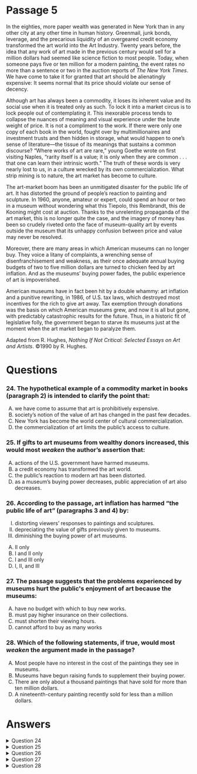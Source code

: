 # Passage 5
In the eighties, more paper wealth was generated in New York than in any other city at any other time in human history. Greenmail, junk bonds, leverage, and the precarious liquidity of an overgeared credit economy transformed the art world into the Art Industry. Twenty years before, the idea that any work of art made in the previous century would sell for a million dollars had seemed like science fiction to most people. Today, when someone pays five or ten million for a modern painting, the event rates no more than a sentence or two in the auction reports of _The New York Times_. We have come to take it for granted that art should be alienatingly expensive: It seems normal that its price should violate our sense of decency.

Although art has always been a commodity, it loses its inherent value and its social use when it is treated only as such. To lock it into a market circus is to lock people out of contemplating it. This inexorable process tends to collapse the nuances of meaning and visual experience under the brute weight of price. It is not a compliment to the work. If there were only one copy of each book in the world, fought over by multimillionaires and investment trusts and then hidden in storage, what would happen to one’s sense of literature—the tissue of its meanings that sustains a common discourse? “Where works of art are rare,” young Goethe wrote on first visiting Naples, “rarity itself is a value; it is only when they are common . . . that one can learn their intrinsic worth.” The truth of these words is very nearly lost to us, in a culture wrecked by its own commercialization. What strip mining is to nature, the art market has become to culture.

The art-market boom has been an unmitigated disaster for the public life of art. It has distorted the ground of people’s reaction to painting and sculpture. In 1960, anyone, amateur or expert, could spend an hour or two in a museum without wondering what this Tiepolo, this Rembrandt, this de Kooning might cost at auction. Thanks to the unrelenting propaganda of the art market, this is no longer quite the case, and the imagery of money has been so crudely riveted onto the face of museum-quality art by events outside the museum that its unhappy confusion between price and value may never be resolved.

Moreover, there are many areas in which American museums can no longer buy. They voice a litany of complaints, a wrenching sense of disenfranchisement and weakness, as their once adequate annual buying budgets of two to five million dollars are turned to chicken feed by art inflation. And as the museums’ buying power fades, the public experience of art is impoverished.

American museums have in fact been hit by a double whammy: art inflation and a punitive rewriting, in 1986, of U.S. tax laws, which destroyed most incentives for the rich to give art away. Tax exemption through donations was the basis on which American museums grew, and now it is all but gone, with predictably catastrophic results for the future. Thus, in a historic fit of legislative folly, the government began to starve its museums just at the moment when the art market began to paralyze them.

Adapted from R. Hughes, _Nothing If Not Critical: Selected Essays on Art and Artists_. ©1990 by R. Hughes.

# Questions
### 24. The hypothetical example of a commodity market in books (paragraph 2) is intended to clarify the point that:
<ol type="A">
  <li>we have come to assume that art is prohibitively expensive.</li>
  <li>society’s notion of the value of art has changed in the past few decades.</li>
  <li>New York has become the world center of cultural commercialization.</li>
  <li>the commercialization of art limits the public’s access to culture.</li>
</ol>

### 25. If gifts to art museums from wealthy donors increased, this would most _weaken_ the author’s assertion that:
<ol type="A">
  <li>actions of the U.S. government have harmed museums.</li>
  <li>a credit economy has transformed the art world.</li>
  <li>the public’s reaction to modern art has been distorted.</li>
  <li>as a museum’s buying power decreases, public appreciation of art also decreases.</li>
</ol>

### 26. According to the passage, art inflation has harmed “the public life of art” (paragraphs 3 and 4) by:
<ol type="I">
  <li>distorting viewers’ responses to paintings and sculptures.</li>
  <li>depreciating the value of gifts previously given to museums.</li>
  <li>diminishing the buying power of art museums.</li>
</ol>
<ol type="A">
  <li>II only</li>
  <li>I and II only</li>
  <li>I and III only</li>
  <li>I, II, and III</li>
</ol>

### 27. The passage suggests that the problems experienced by museums hurt the public's enjoyment of art because the museums:
<ol type="A">
  <li>have no budget with which to buy new works.</li>
  <li>must pay higher insurance on their collections.</li>
  <li>must shorten their viewing hours.</li>
  <li>cannot afford to buy as many works</li>
</ol>

### 28. Which of the following statements, if true, would most _weaken_ the argument made in the passage?
<ol type="A">
  <li>Most people have no interest in the cost of the paintings they see in museums.</li>
  <li>Museums have begun raising funds to supplement their buying power.</li>
  <li>There are only about a thousand paintings that have sold for more than ten million dollars.</li>
  <li>A nineteenth-century painting recently sold for less than a million dollars.</li>
</ol>

# Answers
<details>
  <summary>Question 24</summary>
  <b>The solution is D</b>: the commercialization of art limits the public’s access to culture.

  <br><br>
  <b>Item Rationale:</b><br>
  This is a Reasoning Within the Text question because it asks you to identify the function within the passage of a piece of evidence. The question requires you to understand which of the author uses this example to support (after assessing whether these are indeed points the author argues in the passage).
  
  <br><br>
  <b>Option Rationale:</b><br>
  Option A: we have come to assume that art is prohibitively expensive.
<br>
Incorrect. This option conveys a point made in the first paragraph: “We have come to take it for granted that art should be alienatingly expensive.” The example of a commodity market in books, in the second paragraph, is not intended to clarify this point, which is a straightforward point, not in need of “clarification.”
<br><br>
Option B: society’s notion of the value of art has changed in the past few decades.
<br>
Incorrect. This is not the point of the second paragraph; it is one of the points made explicitly in the first paragraph, and it is not clarified by the example about books.
<br><br>
Option C: New York has become the world center of cultural commercialization.
<br>
Incorrect. The point in this option is not really a point made by the author. The author does describe the “vast amount of paper wealth generated in New York” (first paragraph) and the relation between this growth in wealth and the explosive growth in the price of art, but the author does not suggest that New York has become the “world center of cultural commodification.” This is too much to assume from the first paragraph. Nor does the hypothetical example of treating books as “rare” items clarify any point about the role of New York in the art market.
<br><br>
Option D: the commercialization of art limits the public’s access to culture.
<br>
Correct. The hypothetical example of the commodity market in books, as described in paragraph 2, makes the point that "To lock…[art] into a market circus is to lock people out of contemplating it" (paragraph 2). Just like treating books as “rare” commodities, “fought over by multimillionaires and investment trusts and then hidden in storage” (paragraph 2), limits people’s access or opportunity to engage with books, so, in the author’s view, does the commodity market in art do the same,

</details>

<details>
  <summary>Question 25</summary>
  <b>The solution is A</b>: actions of the U.S. government have harmed museums.

  <br><br>
  <b>Item Rationale:</b><br>
  This is a Reasoning Beyond the Text question because it presents hypothetical information not discussed in the passage and asks you to assess the impact of that information on the passage argument. In this case, it asks you to determine which of the author’s points would be weakened by the information.
  
  <br><br>
  <b>Option Rationale:</b><br>
  Option A: actions of the U.S. government have harmed museums.
<br>
Correct. The author says that one of the “hits” experienced by American museums is due to U.S. tax laws, which have "destroyed most incentives for the rich to give art away" (paragraph 5), so if gifts by the rich to art museums <i>increased</i>, this claim would be weakened.
<br><br>
Option B: a credit economy has transformed the art world.
<br>
Incorrect. The author does not make this assertion.
<br><br>
Option C: the public’s reaction to modern art has been distorted.
<br>
Incorrect. The author claims that the public's reaction to modern art has been distorted because of the art market boom, not because of gifts given or not given to art museums, so any increase in such gifts would not weaken this claim.
<br><br>
Option D: as a museum’s buying power decreases, public appreciation of art also decreases.
<br>
Incorrect. Although the author does make this assertion (paragraph 4), it is not weakened by an increase in gifts, because gifts don't have anything to do with a museum's buying power.

</details>

<details>
  <summary>Question 26</summary>
  <b>The solution is C</b>: I and III only

  <br><br>
  <b>Item Rationale:</b><br>
  This is a Comprehension question because it asks you to demonstrate understanding of a causal claim made explicitly by the author.
  
  <br><br>
  <b>Option Rationale:</b><br>
  Option A: II only
<br>
Incorrect. Option II is not supported by the passage.
<br><br>
Option B: I and II only
<br>
Incorrect. Although option I is correct, the author does not make any claims to support option II.
<br><br>
Option C: I and III only
<br>
Correct. Option I is explicitly supported in the passage: "The art-market boom has…distorted the ground of people’s reaction to painting and sculpture. In 1960, anyone, amateur or expert, could spend an hour or two in a museum without wondering what this Tiepolo, this Rembrandt, this de Kooning might cost at auction. Thanks to the unrelenting propaganda of the art market, this is no longer quite the case…" (paragraph 3). Option III is supported by the fourth paragraph: "…there are many areas in which American museums can no longer buy…" (paragraph 4).
<br><br>
Option D: I, II, and III
<br>
Incorrect. Although options I and III are supported, option II is not.

</details>

<details>
  <summary>Question 27</summary>
  <b>The solution is D</b>: cannot afford to buy as many works

  <br><br>
  <b>Item Rationale:</b><br>
  This is a Comprehension question because it asks you to identify a specific causal claim made by the author in the passage.
  
  <br><br>
  <b>Option Rationale:</b><br>
  Option A: have no budget with which to buy new works.
<br>
Incorrect. The passage suggests that museums have a reduced budget to purchase new works due to inflation (paragraph 4). To say that they have “no budget” is to make a claim more extreme, or sweeping, than what is justified by the passage.
<br><br>
Option B: must pay higher insurance on their collections.
<br>
Incorrect. This is neither mentioned nor implied in the passage.
<br><br>
Option C: must shorten their viewing hours.
<br>
Incorrect. This is neither mentioned nor implied in the passage.
<br><br>
Option D: cannot afford to buy as many works
<br>
Correct. The author explicitly supports this statement: "…as the museums' buying power fades, the public experience of art is impoverished" (paragraph 4).

</details>

<details>
  <summary>Question 28</summary>
  <b>The solution is A</b>: Most people have no interest in the cost of the paintings they see in museums.

  <br><br>
  <b>Item Rationale:</b><br>
  This is a Reasoning Beyond the Text question because it asks you to consider statements or scenarios that are not addressed in the passage and assess how these statements would affect (in this case, “weaken”) passage arguments. This question asks you to consider how additional information would affect the passage itself—or to incorporate outside information into the passage.
  
  <br><br>
  <b>Option Rationale:</b><br>
  Option A: Most people have no interest in the cost of the paintings they see in museums.
<br>
Correct. This would challenge the argument that when art is a commodity, "it loses its inherent value and its social use" (paragraph 2) and "The art-market boom has been an unmitigated disaster for the public life of art. It has distorted the ground of people's reaction to painting and sculpture" (paragraph 3), because if people had no interest in the cost of the paintings they see in museums, their reactions to art would not be distorted by these prices, and art would not have lost its inherent value.
<br><br>
Option B: Museums have begun raising funds to supplement their buying power.
<br>
Incorrect. This would not change the authors argument that the commodification of art has distorted people's reactions to it and has made it lose its value.
<br><br>
Option C: There are only about a thousand paintings that have sold for more than ten million dollars.
<br>
Incorrect. This fact would not change the influence or effect of the art market, which is the author's concern in the passage.
<br><br>
Option D: A nineteenth-century painting recently sold for less than a million dollars.
<br>
Incorrect. As a single, decontextualized, example, this would not weaken or challenge the author’s overall argument about the effect of rising art market prices. And we have no idea whether the price paid for this work of art represents a significant increase over its earlier value.

</details>
